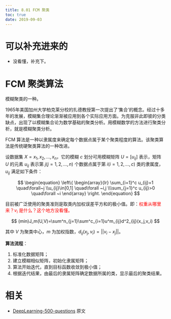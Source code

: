 ```yaml
---
title: 8.01 FCM 聚类
toc: true
date: 2019-09-03
---
```

# 可以补充进来的

- 没看懂，补充下。



# FCM 聚类算法

模糊聚类的一种。


1965年美国加州大学柏克莱分校的扎德教授第一次提出了‘集合’的概念。经过十多年的发展，模糊集合理论渐渐被应用到各个实际应用方面。为克服非此即彼的分类缺点，出现了以模糊集合论为数学基础的聚类分析。用模糊数学的方法进行聚类分析，就是模糊聚类分析。

FCM 算法是一种以隶属度来确定每个数据点属于某个聚类程度的算法。该聚类算法是传统硬聚类算法的一种改进。

设数据集 $X={x_1,x_2,...,x_n}$，它的模糊 $c$ 划分可用模糊矩阵 $U=[u_{ij}]$ 表示，矩阵 $U$ 的元素 $u_{ij}$ 表示第 $j(j=1,2,...,n)$ 个数据点属于第 $i(i=1,2,...,c)$ 类的隶属度，$u_{ij}$ 满足如下条件：

$$
\begin{equation}
\left\{
\begin{array}{lr}
\sum_{i=1}^c u_{ij}=1 \quad\forall~j
\\u_{ij}\in[0,1] \quad\forall ~i,j
\\\sum_{j=1}^c u_{ij}>0 \quad\forall ~i
\end{array}
\right.
\end{equation}
$$

目前被广泛使用的聚类准则是取类内加权误差平方和的极小值。即：<span style="color:red;">权重从哪里来？$v_i$ 是什么？这个地方没看懂。</span>

$$
(min)J_m(U,V)=\sum^n_{j=1}\sum^c_{i=1}u^m_{ij}d^2_{ij}(x_j,v_i)
$$

其中 $V$ 为聚类中心，$m$ 为加权指数，$d_{ij}(x_j,v_i)=||v_i-x_j||$。

**算法流程**：

1. 标准化数据矩阵；
1. 建立模糊相似矩阵，初始化隶属矩阵；
1. 算法开始迭代，直到目标函数收敛到极小值；
1. 根据迭代结果，由最后的隶属矩阵确定数据所属的类，显示最后的聚类结果。





# 相关

- [DeepLearning-500-questions](https://github.com/scutan90/DeepLearning-500-questions) 原文
